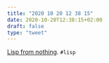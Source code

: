 ```yaml
---
title: "2020 10 20 12 38 15"
date: 2020-10-20T12:38:15+02:00
draft: false
type: "tweet"
---
```

[Lisp from nothing](https://t3x.org/lfn/index.html). `#lisp`
